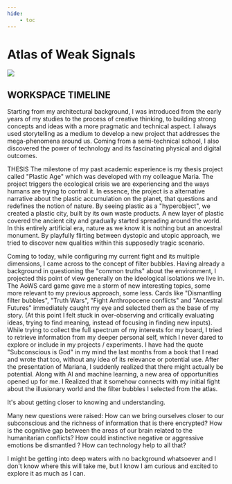 ```yaml
---
hide:
    - toc
---
```


# Atlas of Weak Signals
![](../images/myboard.jpg)
## WORKSPACE TIMELINE

Starting from my architectural background, I was introduced from the early years of my studies to the process of creative thinking, to building strong concepts and ideas with a more pragmatic and technical aspect. I always used storytelling as a medium to develop a new project that addresses the mega-phenomena around us. Coming from a semi-technical school, I also discovered the power of technology and its fascinating physical and digital outcomes.

THESIS
The milestone of my past academic experience is my thesis project called "Plastic Age" which was
developed with my colleague Maria. The project triggers the ecological crisis we are experiencing and the ways humans are trying to control it. In essence, the project is a alternative narrative about the plastic accumulation on the planet, that questions and redefines the notion of nature. By seeing plastic as a "hyperobject", we created a plastic city, built by its own waste products. A new layer of plastic covered the ancient city and gradually started spreading around the world. In this entirely artificial era, nature as we know it is nothing but an ancestral monument. By playfully flirting between dystopic and utopic approach, we tried to discover new qualities within this supposedly tragic scenario.

Coming to today, while configuring my current fight and its multiple dimensions, I came across to the concept of filter bubbles. Having already a background in questioning the "common truths" about the environment, I projected this point of view generally on the ideological isolations we live in. The AoWS card game gave me a storm of new interesting topics, some more relevant to my previous approach, some less. Cards like "Dismantling filter bubbles", "Truth Wars", "Fight Anthropocene conflicts" and "Ancestral Futures" immediately caught my eye and selected them as the base of my story.
(At this point I felt stuck in over-observing and critically evaluating ideas, trying to find meaning, instead of focusing in finding new inputs).
While trying to collect the full spectrum of my interests for my board, I tried to retrieve information from my deeper personal self, which I never dared to explore or include in my projects / experiments.
I have had the quote "Subconscious is God" in my mind the last months from a book that I read and wrote that too, without any idea of its relevance or potential use.
After the presentation of Mariana, I suddenly realized that there might actually be potential. Along with AI and machine learning, a new area of opportunities opened up for me. I Realized that it somehow connects with my initial fight about the illusionary world and the filter bubbles I selected from the atlas.

It's about getting closer to knowing and understanding.

Many new questions were raised:
How can we bring ourselves closer to our subconscious and the richness of information that is there encrypted?
How is the cognitive gap between the areas of our brain related to the humanitarian conflicts? How could instinctive negative or aggressive emotions be dismantled ?
How can technology help to all that?

I might be getting into deep waters with no background whatsoever and I don't know where this will take me, but I know I am curious and excited to explore it as much as I can.
